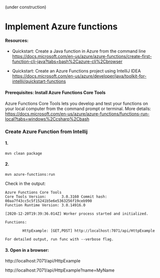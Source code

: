 (under construction)
# Implement Azure functions

#### Resources:
* Quickstart: Create a Java function in Azure from the command line
https://docs.microsoft.com/en-us/azure/azure-functions/create-first-function-cli-java?tabs=bash%2Cazure-cli%2Cbrowser

* Quickstart: Create an Azure Functions project using IntelliJ IDEA
https://docs.microsoft.com/en-us/azure/developer/java/toolkit-for-intellij/quickstart-functions



#### Prerequisites: Install Azure Functions Core Tools
Azure Functions Core Tools lets you develop and test your functions on your local computer from the command prompt or terminal.
More details: https://docs.microsoft.com/en-us/azure/azure-functions/functions-run-local?tabs=windows%2Ccsharp%2Cbash

### Create Azure Function from Intellij

#### 1. 
```
mvn clean package
```

#### 2. 
```
mvn azure-functions:run
```
Check in the output:

```
Azure Functions Core Tools
Core Tools Version:       3.0.3160 Commit hash: 00aa7f43cc5c5f15241b5e6e5363256f19ceb990
Function Runtime Version: 3.0.14916.0

[2020-12-20T19:39:36.014Z] Worker process started and initialized.

Functions:

        HttpExample: [GET,POST] http://localhost:7071/api/HttpExample

For detailed output, run func with --verbose flag.
```

#### 3. Open in a browser:
http://localhost:7071/api/HttpExample

http://localhost:7071/api/HttpExample?name=MyName



